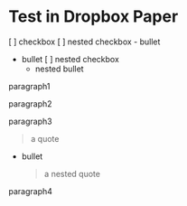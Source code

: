 # Test in Dropbox Paper

[ ] checkbox
    [ ] nested checkbox
    - bullet


- bullet
    [ ] nested checkbox
    - nested bullet

paragraph1

paragraph2

paragraph3


> a quote


- bullet
    > a nested quote

paragraph4

